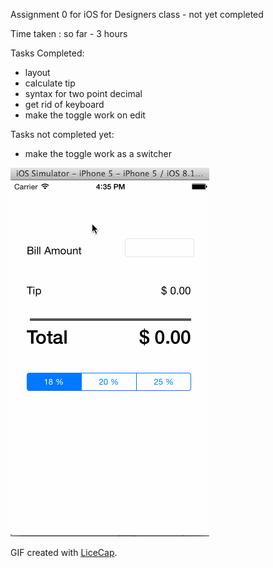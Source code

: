Assignment 0 for iOS for Designers class - not yet completed

Time taken : so far - 3 hours 

Tasks Completed:
- layout
- calculate tip
- syntax for two point decimal
- get rid of keyboard
- make the toggle work on edit

Tasks not completed yet:

- make the toggle work as a switcher


![Video Walkthrough](https://github.com/mayavenkatraman/tips/blob/master/res4.gif)

 GIF created with [LiceCap](http://www.cockos.com/licecap/).




